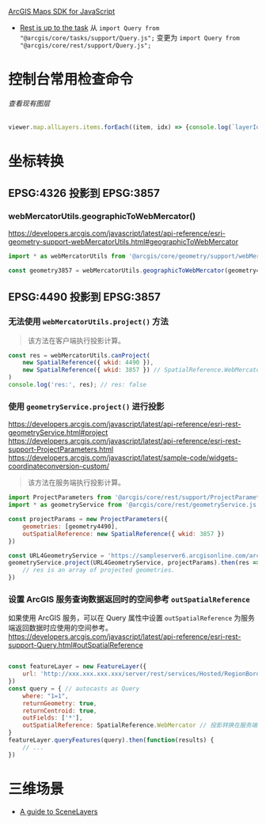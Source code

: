
[ArcGIS Maps SDK for JavaScript](https://developers.arcgis.com/javascript/) 

- [Rest is up to the task](https://www.esri.com/arcgis-blog/products/js-api-arcgis/developers/rest-is-up-to-the-task/) 
	从
	`import Query from "@arcgis/core/tasks/support/Query.js";`
	变更为
	`import Query from "@arcgis/core/rest/support/Query.js";`

# 控制台常用检查命令

###### 查看现有图层
```js
viewer.map.allLayers.items.forEach((item, idx) => {console.log(`layerId ${idx}: ${item.id}`)})
```


# 坐标转换


## EPSG:4326 投影到 EPSG:3857

### webMercatorUtils.geographicToWebMercator()
https://developers.arcgis.com/javascript/latest/api-reference/esri-geometry-support-webMercatorUtils.html#geographicToWebMercator

```js
import * as webMercatorUtils from '@arcgis/core/geometry/support/webMercatorUtils.js'

const geometry3857 = webMercatorUtils.geographicToWebMercator(geometry4326)
```


## EPSG:4490 投影到 EPSG:3857

### 无法使用 `webMercatorUtils.project()` 方法
> 该方法在客户端执行投影计算。
```js
const res = webMercatorUtils.canProject(
	new SpatialReference({ wkid: 4490 }),
	new SpatialReference({ wkid: 3857 }) // SpatialReference.WebMercator
)
console.log('res:', res); // res: false
```


### 使用 `geometryService.project()` 进行投影
https://developers.arcgis.com/javascript/latest/api-reference/esri-rest-geometryService.html#project
https://developers.arcgis.com/javascript/latest/api-reference/esri-rest-support-ProjectParameters.html
https://developers.arcgis.com/javascript/latest/sample-code/widgets-coordinateconversion-custom/
> 该方法在服务端执行投影计算。
```js
import ProjectParameters from '@arcgis/core/rest/support/ProjectParameters.js'
import * as geometryService from '@arcgis/core/rest/geometryService.js'

const projectParams = new ProjectParameters({
	geometries: [geometry4490],
	outSpatialReference: new SpatialReference({ wkid: 3857 })
})

const URL4GeometryService = 'https://sampleserver6.arcgisonline.com/arcgis/rest/services/Utilities/Geometry/GeometryServer'
geometryService.project(URL4GeometryService, projectParams).then(res => {
	// res is an array of projected geometries.
})
```


### 设置 ArcGIS 服务查询数据返回时的空间参考 `outSpatialReference`

如果使用 ArcGIS 服务，可以在 Query 属性中设置 `outSpatialReference` 为服务端返回数据时应使用的空间参考。
https://developers.arcgis.com/javascript/latest/api-reference/esri-rest-support-Query.html#outSpatialReference
```js

const featureLayer = new FeatureLayer({
	url: 'http://xxx.xxx.xxx.xxx/server/rest/services/Hosted/RegionBorder/FeatureServer/0'
})
const query = { // autocasts as Query
	where: "1=1",
	returnGeometry: true,
	returnCentroid: true,
	outFields: ['*'],
	outSpatialReference: SpatialReference.WebMercator // 投影转换在服务端返回数据时执行。
}
featureLayer.queryFeatures(query).then(function(results) {
	// ...
})
```


# 三维场景

- [A guide to SceneLayers](https://developers.arcgis.com/javascript/latest/working-with-scene-layers/) 


